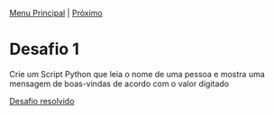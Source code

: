 [Menu Principal](/README.md/) | [Próximo](Desafio2.md)

# Desafio 1  

Crie um Script Python que leia o nome de uma pessoa e mostra uma mensagem de boas-vindas de acordo com o valor digitado

[Desafio resolvido](/Exercicios-Python/Desafios/desafio001.py)